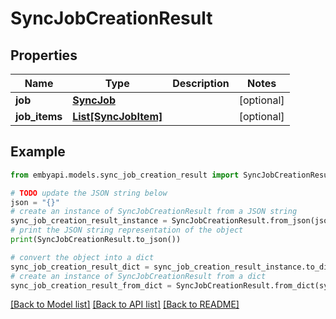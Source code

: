 # SyncJobCreationResult


## Properties

Name | Type | Description | Notes
------------ | ------------- | ------------- | -------------
**job** | [**SyncJob**](SyncJob.md) |  | [optional] 
**job_items** | [**List[SyncJobItem]**](SyncJobItem.md) |  | [optional] 

## Example

```python
from embyapi.models.sync_job_creation_result import SyncJobCreationResult

# TODO update the JSON string below
json = "{}"
# create an instance of SyncJobCreationResult from a JSON string
sync_job_creation_result_instance = SyncJobCreationResult.from_json(json)
# print the JSON string representation of the object
print(SyncJobCreationResult.to_json())

# convert the object into a dict
sync_job_creation_result_dict = sync_job_creation_result_instance.to_dict()
# create an instance of SyncJobCreationResult from a dict
sync_job_creation_result_from_dict = SyncJobCreationResult.from_dict(sync_job_creation_result_dict)
```
[[Back to Model list]](../README.md#documentation-for-models) [[Back to API list]](../README.md#documentation-for-api-endpoints) [[Back to README]](../README.md)


